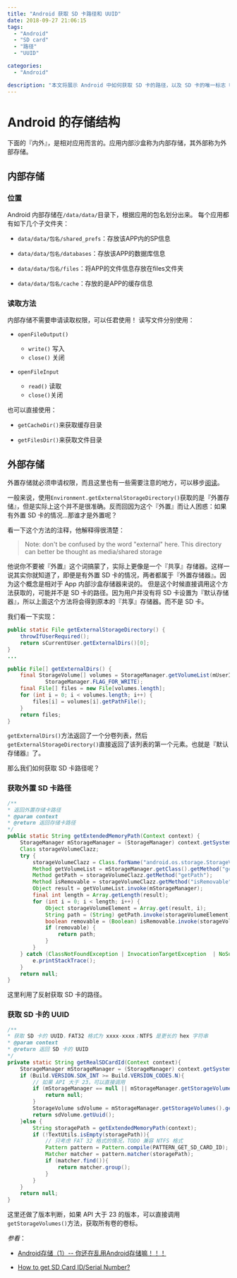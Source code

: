 ```yaml
---
title: "Android 获取 SD 卡路径和 UUID"
date: 2018-09-27 21:06:15
tags:
  - "Android"
  - "SD card"
  - "路径"
  - "UUID"

categories:
  - "Android"

description: "本文将展示 Android 中如何获取 SD 卡的路径，以及 SD 卡的唯一标志 UUID..."
---
```


# Android 的存储结构

下面的『内外』，是相对应用而言的。应用内部沙盒称为内部存储，其外部称为外部存储。

## 内部存储

### 位置

Android 内部存储在`/data/data/`目录下，根据应用的包名划分出来。
每个应用都有如下几个子文件夹：

- `data/data/包名/shared_prefs`：存放该APP内的SP信息

- `data/data/包名/databases`：存放该APP的数据库信息

- `data/data/包名/files`：将APP的文件信息存放在files文件夹

- `data/data/包名/cache`：存放的是APP的缓存信息

### 读取方法

内部存储不需要申请读取权限，可以任君使用！
读写文件分别使用：

- `openFileOutput()`
    - `write()` 写入
    - `close()` 关闭

- `openFileInput`
    - `read()` 读取
    - `close()`关闭

也可以直接使用：

- `getCacheDir()`来获取缓存目录

- `getFilesDir()`来获取文件目录

## 外部存储

外置存储就必须申请权限，而且这里也有一些需要注意的地方，可以移步[阅读](https://blog.rosuh.me/2018/09/Android-reading-note-12/#Android-8-0-%20%E6%9D%83%E9%99%90%E7%BB%84%20-tips)。

一般来说，使用`Environment.getExternalStorageDirectory()`获取的是『外置存储』，但是实际上这个并不是很准确。反而回因为这个『外置』而让人困惑：如果有外置 SD 卡的情况...那谁才是外置呢？

看一下这个方法的注释，他解释得很清楚：

>Note: don't be confused by the word "external" here. This directory can better be thought as media/shared storage

他说你不要被『外置』这个词搞蒙了，实际上更像是一个『共享』存储器。这样一说其实你就知道了，即便是有外置 SD 卡的情况，两者都属于『外置存储器』。因为这个概念是相对于 App 内部沙盒存储器来说的。
但是这个时候直接调用这个方法获取的，可能并不是 SD 卡的路径。因为用户并没有将 SD 卡设置为『默认存储器』，所以上面这个方法将会得到原本的『共享』存储器。而不是 SD 卡。

我们看一下实现：

```java
public static File getExternalStorageDirectory() {
    throwIfUserRequired();
    return sCurrentUser.getExternalDirs()[0];
}
...

public File[] getExternalDirs() {
    final StorageVolume[] volumes = StorageManager.getVolumeList(mUserId,
            StorageManager.FLAG_FOR_WRITE);
    final File[] files = new File[volumes.length];
    for (int i = 0; i < volumes.length; i++) {
        files[i] = volumes[i].getPathFile();
    }
    return files;
}
```

`getExternalDirs()`方法返回了一个分卷列表，然后`getExternalStorageDirectory()`直接返回了该列表的第一个元素。也就是『默认存储器』了。


那么我们如何获取 SD 卡路径呢？



### 获取外置 SD 卡路径

```java
/**
* 返回外置存储卡路径
* @param context
* @return 返回存储卡路径
*/
public static String getExtendedMemoryPath(Context context) {
    StorageManager mStorageManager = (StorageManager) context.getSystemService(Context.STORAGE_SERVICE);
    Class storageVolumeClazz;
    try {
        storageVolumeClazz = Class.forName("android.os.storage.StorageVolume");
        Method getVolumeList = mStorageManager.getClass().getMethod("getVolumeList");
        Method getPath = storageVolumeClazz.getMethod("getPath");
        Method isRemovable = storageVolumeClazz.getMethod("isRemovable");
        Object result = getVolumeList.invoke(mStorageManager);
        final int length = Array.getLength(result);
        for (int i = 0; i < length; i++) {
            Object storageVolumeElement = Array.get(result, i);
            String path = (String) getPath.invoke(storageVolumeElement);
            boolean removable = (Boolean) isRemovable.invoke(storageVolumeElement);
            if (removable) {
                return path;
            }
        }
    } catch (ClassNotFoundException | InvocationTargetException  | NoSuchMethodException | IllegalAccessException e) {
        e.printStackTrace();
    }
    return null;
}
```

这里利用了反射获取 SD 卡的路径。

### 获取 SD 卡的 UUID

```java
/**
* 获取 SD 卡的 UUID，FAT32 格式为 xxxx-xxxx；NTFS 是更长的 hex 字符串
* @param context
* @return 返回 SD 卡的 UUID
*/
private static String getRealSDCardId(Context context){
    StorageManager mStorageManager = (StorageManager) context.getSystemService(Context.STORAGE_SERVICE);
    if (Build.VERSION.SDK_INT >= Build.VERSION_CODES.N){
        // 如果 API 大于 23，可以直接调用
        if (mStorageManager == null || mStorageManager.getStorageVolumes().size() <= 1) {
            return null;
        }
        StorageVolume sdVolume = mStorageManager.getStorageVolumes().get(1);
        return sdVolume.getUuid();
    }else {
        String storagePath = getExtendedMemoryPath(context);
        if (!TextUtils.isEmpty(storagePath)){
            // 只考虑 FAT 32 格式的情况，TODO 兼容 NTFS 格式
            Pattern pattern = Pattern.compile(PATTERN_GET_SD_CARD_ID);
            Matcher matcher = pattern.matcher(storagePath);
            if (matcher.find()){
                return matcher.group();
            }
        }
    }
    return null;
}
```

这里还做了版本判断，如果 API 大于 23 的版本，可以直接调用`getStorageVolumes()`方法，获取所有卷的卷标。

*参看*：

- [Android存储（1）-- 你还在乱用Android存储嘛！！！](https://juejin.im/post/58b557de128fe10065e93cc8)

- [How to get SD Card ID/Serial Number?](https://stackoverflow.com/questions/47567116/how-to-get-sd-card-id-serial-number?noredirect=1&lq=1)

